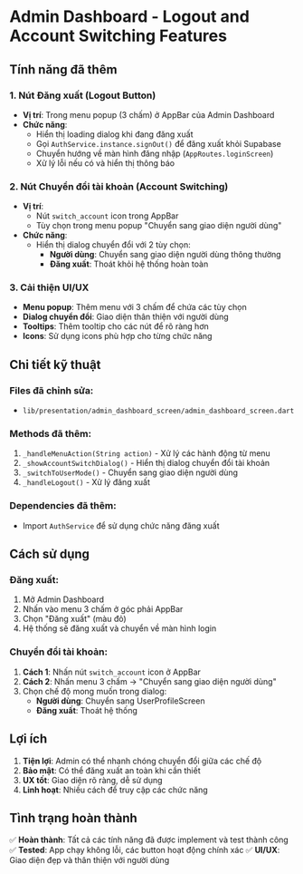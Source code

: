 # Admin Dashboard - Logout and Account Switching Features

## Tính năng đã thêm

### 1. Nút Đăng xuất (Logout Button)
- **Vị trí**: Trong menu popup (3 chấm) ở AppBar của Admin Dashboard
- **Chức năng**: 
  - Hiển thị loading dialog khi đang đăng xuất
  - Gọi `AuthService.instance.signOut()` để đăng xuất khỏi Supabase
  - Chuyển hướng về màn hình đăng nhập (`AppRoutes.loginScreen`)
  - Xử lý lỗi nếu có và hiển thị thông báo

### 2. Nút Chuyển đổi tài khoản (Account Switching)
- **Vị trí**: 
  - Nút `switch_account` icon trong AppBar
  - Tùy chọn trong menu popup "Chuyển sang giao diện người dùng"
- **Chức năng**:
  - Hiển thị dialog chuyển đổi với 2 tùy chọn:
    - **Người dùng**: Chuyển sang giao diện người dùng thông thường
    - **Đăng xuất**: Thoát khỏi hệ thống hoàn toàn

### 3. Cải thiện UI/UX
- **Menu popup**: Thêm menu với 3 chấm để chứa các tùy chọn
- **Dialog chuyển đổi**: Giao diện thân thiện với người dùng
- **Tooltips**: Thêm tooltip cho các nút để rõ ràng hơn
- **Icons**: Sử dụng icons phù hợp cho từng chức năng

## Chi tiết kỹ thuật

### Files đã chỉnh sửa:
- `lib/presentation/admin_dashboard_screen/admin_dashboard_screen.dart`

### Methods đã thêm:
1. `_handleMenuAction(String action)` - Xử lý các hành động từ menu
2. `_showAccountSwitchDialog()` - Hiển thị dialog chuyển đổi tài khoản
3. `_switchToUserMode()` - Chuyển sang giao diện người dùng
4. `_handleLogout()` - Xử lý đăng xuất

### Dependencies đã thêm:
- Import `AuthService` để sử dụng chức năng đăng xuất

## Cách sử dụng

### Đăng xuất:
1. Mở Admin Dashboard
2. Nhấn vào menu 3 chấm ở góc phải AppBar
3. Chọn "Đăng xuất" (màu đỏ)
4. Hệ thống sẽ đăng xuất và chuyển về màn hình login

### Chuyển đổi tài khoản:
1. **Cách 1**: Nhấn nút `switch_account` icon ở AppBar
2. **Cách 2**: Nhấn menu 3 chấm → "Chuyển sang giao diện người dùng"
3. Chọn chế độ mong muốn trong dialog:
   - **Người dùng**: Chuyển sang UserProfileScreen
   - **Đăng xuất**: Thoát hệ thống

## Lợi ích

1. **Tiện lợi**: Admin có thể nhanh chóng chuyển đổi giữa các chế độ
2. **Bảo mật**: Có thể đăng xuất an toàn khi cần thiết  
3. **UX tốt**: Giao diện rõ ràng, dễ sử dụng
4. **Linh hoạt**: Nhiều cách để truy cập các chức năng

## Tình trạng hoàn thành
✅ **Hoàn thành**: Tất cả các tính năng đã được implement và test thành công
✅ **Tested**: App chạy không lỗi, các button hoạt động chính xác
✅ **UI/UX**: Giao diện đẹp và thân thiện với người dùng